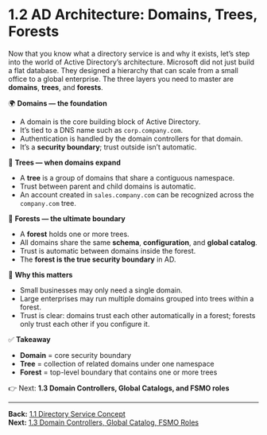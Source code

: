 # 1.2 AD Architecture: Domains, Trees, Forests

Now that you know what a directory service is and why it exists, let’s step into the world of Active Directory’s architecture. Microsoft did not just build a flat database. They designed a hierarchy that can scale from a small office to a global enterprise. The three layers you need to master are **domains**, **trees**, and **forests**.

🌍 **Domains — the foundation**
- A domain is the core building block of Active Directory.
- It’s tied to a DNS name such as `corp.company.com`.
- Authentication is handled by the domain controllers for that domain.
- It’s a **security boundary**; trust outside isn’t automatic.

🌳 **Trees — when domains expand**
- A **tree** is a group of domains that share a contiguous namespace.
- Trust between parent and child domains is automatic.
- An account created in `sales.company.com` can be recognized across the `company.com` tree.

🌲 **Forests — the ultimate boundary**
- A **forest** holds one or more trees.
- All domains share the same **schema**, **configuration**, and **global catalog**.
- Trust is automatic between domains inside the forest.
- The **forest is the true security boundary** in AD.

🔑 **Why this matters**
- Small businesses may only need a single domain.
- Large enterprises may run multiple domains grouped into trees within a forest.
- Trust is clear: domains trust each other automatically in a forest; forests only trust each other if you configure it.

✅ **Takeaway**
- **Domain** = core security boundary  
- **Tree** = collection of related domains under one namespace  
- **Forest** = top-level boundary that contains one or more trees

👉 Next: **1.3 Domain Controllers, Global Catalogs, and FSMO roles**


---
**Back:** [1.1 Directory Service Concept](./1.01-directory-service.md)  
**Next:** [1.3 Domain Controllers, Global Catalog, FSMO Roles](./1.03-dcs-gc-fsmo.md)
